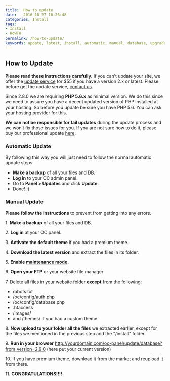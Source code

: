 ```yaml
---
title:  How to update
date:   2016-10-27 10:26:48
categories: Install
tags: 
- Install
- HowTo
permalink: /how-to-update/
keywords: update, latest, install, automatic, manual, database, upgrade
---
```

## How to Update

**Please read these instructions carefully.** If you can’t update your site, we offer the [update service](https://selfhosted.yclas.com/support/installation-or-update.html) for $55 if you have a version 2.x or latest. Please before get the update service, [contact us](http://yclas.com/contact/).

Since 2.8.0 we are requiring **PHP 5.6.x** as minimal version. We do this since we need to assure you have a decent updated version of PHP installed at your hosting. So before you update be sure you have PHP 5.6. You can ask your hosting provider for this.

**We can not be responsible for fail updates** during the update process and we won’t fix those issues for you. If you are not sure how to do it, please buy our professional update [here](https://selfhosted.yclas.com/support/installation-or-update.html).

### Automatic Update

By following this way you will just need to follow the normal automatic update steps:

+ **Make a backup** of all your files and DB.
+ **Log in** to your OC admin panel.
+ Go to **Panel > Updates** and click **Update**.
+ Done! ;)

### Manual Update

**Please follow the instructions** to prevent from getting into any errors.


1\. **Make a backup** of all your files and DB.<br>

2\. **Log in** at your OC panel.<br>

3\. **Activate the default theme** if you had a premium theme.<br>

4\. **Download the latest version** and extract the files in its folder.<br>

5\. **Enable [maintenance mode](https://docs.yclas.com/how-to-activate-maintenance-mode/).**<br>

6\. **Open your FTP** or your website file manager<br>

7\. Delete all files in your website folder **except** from the following:<br>

  + robots.txt
  + /oc/config/auth.php
  + /oc/config/database.php
  + .htaccess
  + /images/
  + and /themes/ if you had a custom theme.
    
8\. **Now upload to your folder all the files** we extracted earlier, except for the files we mentioned in the previous step and the "/install" folder.<br>

9\. **Run in your browser** http://yourdomain.com/oc-panel/update/database?from_version=2.9.0 (here put your current version)<br>

10\. If you have premium theme, download it from the market and reupload it from there.<br>

11\. **CONGRATULATIONS!!!!**

